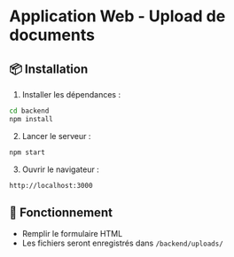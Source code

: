 
# Application Web - Upload de documents

## 📦 Installation

1. Installer les dépendances :
```bash
cd backend
npm install
```

2. Lancer le serveur :
```bash
npm start
```

3. Ouvrir le navigateur :
```
http://localhost:3000
```

## 📁 Fonctionnement

- Remplir le formulaire HTML
- Les fichiers seront enregistrés dans `/backend/uploads/`

